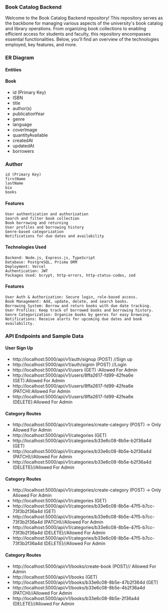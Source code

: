### Book Catalog Backend

Welcome to the Book Catalog Backend repository! This repository serves as the backbone for managing various aspects of the university's book catalog and library operations. From organizing book collections to enabling efficient access for students and faculty, this repository encompasses essential functionalities. Below, you'll find an overview of the technologies employed, key features, and more.

### ER Diagram

#### Entities

#### Book

 - id (Primary Key)
 - ISBN
 - title
 - author(s)
 - publicationYear
 - genre
 - language
 - coverImage
 - quantityAvailable
 - createdAt
 - updatedAt
 - borrowers

### Author

    id (Primary Key)
    firstName
    lastName
    bio
    books



#### Features

    User authentication and authorization
    Search and filter book collection
    Book borrowing and returning
    User profiles and borrowing history
    Genre-based categorization
    Notifications for due dates and availability

#### Technologies Used

    Backend: Node.js, Express.js, TypeScript
    Database: PostgreSQL, Prisma ORM
    Deployment: Vercel
    Authentication: JWT
    Packages Used: bcrypt, http-errors, http-status-codes, zod

#### Features

    User Auth & Authorization: Secure login, role-based access.
    Book Management: Add, update, delete, and search books.
    Borrowing System: Borrow and return books with due date tracking.
    User Profiles: Keep track of borrowed books and borrowing history.
    Genre Categorization: Organize books by genres for easy browsing.
    Notifications: Receive alerts for upcoming due dates and book availability.

### API Endpoints and Sample Data

#### User Sign Up

- http://localhost:5000/api/v1/auth/signup (POST) //Sign up
- http://localhost:5000/api/v1/auth/signin (POST) //Login
- http://localhost:5000/api/v1/users (GET) :Allowed For Admin
- http://localhost:5000/api/v1/users/8ffa2617-fd99-42fea6e (GET):Allowed For Admin
- http://localhost:5000/api/v1/users/8ffa2617-fd99-42fea6e (PATCH):Allowed For Admin
- http://localhost:5000/api/v1/users/8ffa2617-fd99-42fea6e (DELETE):Allowed For Admin

#### Category Routes

- http://localhost:5000/api/v1/categories/create-category (POST) → Only Allowed For Admin
- http://localhost:5000/api/v1/categories (GET)
- http://localhost:5000/api/v1/categories/b33e6c08-8b5e-b2f36a4d (GET)
- http://localhost:5000/api/v1/categories/b33e6c08-8b5e-b2f36a4d (PATCH)//Allowed For Admin
- http://localhost:5000/api/v1/categories/b33e6c08-8b5e-b2f36a4d (DELETE)//Allowed For Admin
#### Category Routes

- http://localhost:5000/api/v1/categories/create-category (POST) → Only Allowed For Admin
- http://localhost:5000/api/v1/categories (GET)
- http://localhost:5000/api/v1/categories/b33e6c08-8b5e-47f5-b7cc-73f3b2f36a4d (GET)
- http://localhost:5000/api/v1/categories/b33e6c08-8b5e-47f5-b7cc-73f3b2f36a4d (PATCH)//Allowed For Admin
- http://localhost:5000/api/v1/categories/b33e6c08-8b5e-47f5-b7cc-73f3b2f36a4d (DELETE)//Allowed For Admin
- http://localhost:5000/api/v1/categories/b33e6c08-8b5e-47f5-b7cc-73f3b2f36a4d (DELETE)//Allowed For Admin
#### Category Routes

- http://localhost:5000/api/v1/books/create-book (POST)// Allowed For Admin
- http://localhost:5000/api/v1/books (GET)
- http://localhost:5000/api/v1/books/b33e6c08-8b5e-47b2f364d (GET)
- http://localhost:5000/api/v1/books/b33e6c08-8b5e-4b2f36a4d (PATCH)//Allowed For Admin
- http://localhost:5000/api/v1/books/b33e6c08-8b5e-2f36a4d (DELETE)//Allowed For Admin
